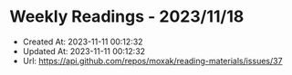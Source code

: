 # Weekly Readings - 2023/11/18

- Created At: 2023-11-11 00:12:32
- Updated At: 2023-11-11 00:12:32
- Url: https://api.github.com/repos/moxak/reading-materials/issues/37

